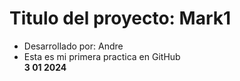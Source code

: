 # Titulo del proyecto: Mark1

- Desarrollado por: Andre
- Esta es mi primera practica en GitHub
  <br>
  <strong>3 01 2024</strong>
